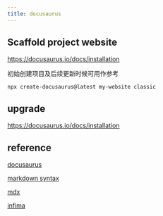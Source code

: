 ```yaml
---
title: docusaurus
---
```


## Scaffold project website

<https://docusaurus.io/docs/installation>

初始创建项目及后续更新时候可用作参考

`npx create-docusaurus@latest my-website classic`

## upgrade

<https://docusaurus.io/docs/installation>

## reference

[docusaurus](https://v2.docusaurus.io/docs/)

[markdown syntax](https://daringfireball.net/projects/markdown/syntax)

[mdx](https://mdxjs.com/)

[infima](https://facebookincubator.github.io/infima/docs/getting-started/introduction/)
